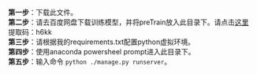 **第一步**：下载此文件。    
**第二步**：请去百度网盘下载训练模型，并将preTrain放入此目录下。请点击[这里](https://pan.baidu.com/s/1w3qWa0tpm8t44qD_i70pAw)  提取码：h6kk  
**第三步**：请根据我的requirements.txt配置python虚拟环境。  
**第四步**：使用anaconda powersheel prompt进入此目录下。  
**第五步**：输入命令 `python ./manage.py runserver`。  
